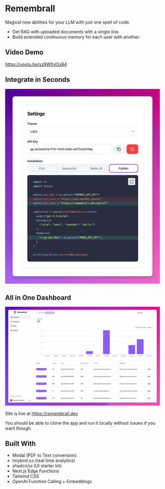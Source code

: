 # Remembrall

Magical new abilities for your LLM with just one spell of code.

- Get RAG with uploaded documents with a single line.
- Build extended continuous memory for each user with another.

## Video Demo
https://youtu.be/szRWfolOx84

## Integrate in Seconds
![Integrate](public/install.png)

## All in One Dashboard
![Dashboard](public/dashboard.png)

Site is live at https://remembrall.dev

You should be able to clone the app and run it locally without issues if you want though.


## Built With
- Modal (PDF to Text conversion)
- tinybird.co (real time analytics)
- shadcn/ui (UI starter kit)
- Next.js Edge Functions
- Tailwind CSS
- OpenAI Function Calling + Embeddings
